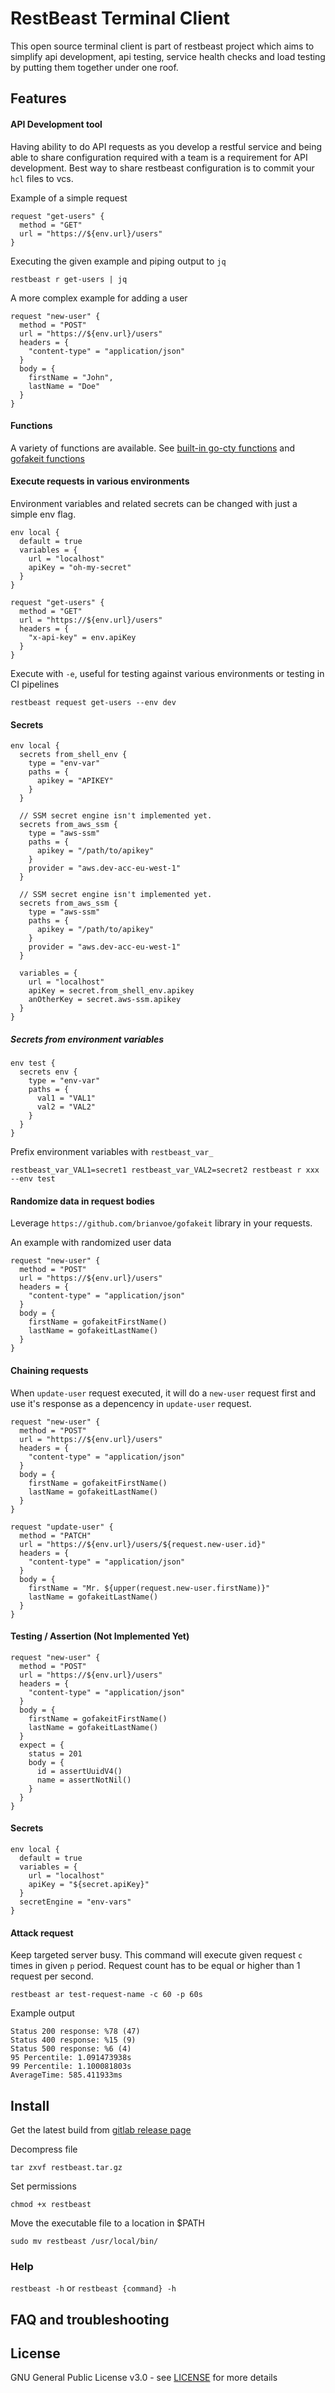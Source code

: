 # RestBeast Terminal Client
This open source terminal client is part of restbeast project which aims to simplify api development, api testing, service health checks and load testing by putting them together under one roof.

## Features

#### API Development tool
Having ability to do API requests as you develop a restful service and being able to share configuration required with a team is a requirement for API development.
Best way to share restbeast configuration is to commit your `hcl` files to vcs.     

Example of a simple request
```hcl
request "get-users" {
  method = "GET"
  url = "https://${env.url}/users"
}
```

Executing the given example and piping output to `jq`
```shell script
restbeast r get-users | jq
```

A more complex example for adding a user
```hcl
request "new-user" {
  method = "POST"
  url = "https://${env.url}/users"
  headers = {
    "content-type" = "application/json"
  }
  body = {
    firstName = "John",
    lastName = "Doe"
  }
}
```

#### Functions
A variety of functions are available. 
See [built-in go-cty functions](https://gitlab.com/restbeast/cli/-/blob/master/docs/functions.md) and [gofakeit functions](https://gitlab.com/restbeast/cli/-/blob/master/docs/gofakeit-functions.md) 

#### Execute requests in various environments
Environment variables and related secrets can be changed with just a simple env flag.

```hcl
env local {
  default = true
  variables = {
    url = "localhost"
    apiKey = "oh-my-secret"
  }
}

request "get-users" {
  method = "GET"
  url = "https://${env.url}/users"
  headers = {
    "x-api-key" = env.apiKey
  }
}
```

Execute with `-e`, useful for testing against various environments or testing in CI pipelines
```shell script
restbeast request get-users --env dev
```

#### Secrets

```hcl
env local {
  secrets from_shell_env {
    type = "env-var"
    paths = {
      apikey = "APIKEY"
    }
  }

  // SSM secret engine isn't implemented yet.
  secrets from_aws_ssm {
    type = "aws-ssm"
    paths = {
      apikey = "/path/to/apikey"
    }
    provider = "aws.dev-acc-eu-west-1"
  }

  // SSM secret engine isn't implemented yet.
  secrets from_aws_ssm {
    type = "aws-ssm"
    paths = {
      apikey = "/path/to/apikey"
    }
    provider = "aws.dev-acc-eu-west-1"
  }

  variables = {
    url = "localhost"
    apiKey = secret.from_shell_env.apikey
    anOtherKey = secret.aws-ssm.apikey
  }
}
```

##### Secrets from environment variables
```hcl
env test {
  secrets env {
    type = "env-var"
    paths = {
      val1 = "VAL1"
      val2 = "VAL2"
    }
  }  
}
```

Prefix environment variables with `restbeast_var_`
```shell script
restbeast_var_VAL1=secret1 restbeast_var_VAL2=secret2 restbeast r xxx --env test
```

#### Randomize data in request bodies
Leverage `https://github.com/brianvoe/gofakeit` library in your requests.

An example with randomized user data
```hcl
request "new-user" {
  method = "POST"
  url = "https://${env.url}/users"
  headers = {
    "content-type" = "application/json"
  }
  body = {
    firstName = gofakeitFirstName()
    lastName = gofakeitLastName()
  }
}
```

#### Chaining requests

When `update-user` request executed, it will do a `new-user` request first and use it's response as a depencency in `update-user` request.

```hcl
request "new-user" {
  method = "POST"
  url = "https://${env.url}/users"
  headers = {
    "content-type" = "application/json"
  }
  body = {
    firstName = gofakeitFirstName()
    lastName = gofakeitLastName()
  }
}

request "update-user" {
  method = "PATCH"
  url = "https://${env.url}/users/${request.new-user.id}"
  headers = {
    "content-type" = "application/json"
  }
  body = {
    firstName = "Mr. ${upper(request.new-user.firstName)}"
    lastName = gofakeitLastName()
  }
}
```

#### Testing / Assertion (Not Implemented Yet)
```hcl
request "new-user" {
  method = "POST"
  url = "https://${env.url}/users"
  headers = {
    "content-type" = "application/json"
  }
  body = {
    firstName = gofakeitFirstName()
    lastName = gofakeitLastName()
  }
  expect = {
    status = 201
    body = {
      id = assertUuidV4()
      name = assertNotNil()
    }
  }
}
```

#### Secrets
```hcl
env local {
  default = true
  variables = {
    url = "localhost"
    apiKey = "${secret.apiKey}"
  }
  secretEngine = "env-vars"
}
```

#### Attack request
Keep targeted server busy. This command will execute given request `c` times in given `p` period.
Request count has to be equal or higher than 1 request per second.

```shell script
restbeast ar test-request-name -c 60 -p 60s
```

Example output
```text
Status 200 response: %78 (47)
Status 400 response: %15 (9)
Status 500 response: %6 (4)
95 Percentile: 1.091473938s
99 Percentile: 1.100081803s
AverageTime: 585.411933ms
```

## Install

Get the latest build from [gitlab release page](https://gitlab.com/restbeast/cli/-/releases)

Decompress file
```shell script
tar zxvf restbeast.tar.gz
```

Set permissions
```shell script
chmod +x restbeast
```

Move the executable file to a location in $PATH 
```shell script
sudo mv restbeast /usr/local/bin/
```

### Help

`restbeast -h` or `restbeast {command} -h`

## FAQ and troubleshooting

## License

GNU General Public License v3.0 - see [LICENSE](LICENSE) for more details
